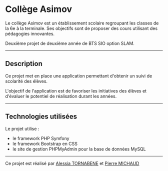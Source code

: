 # Collège Asimov
Le collège Asimov est un établissement scolaire regroupant les classes de la 6e à la terminale.
Ses objectifs sont de proposer des cours utilisant des pédagogies innovantes.

Deuxième projet de deuxième année de BTS SIO option SLAM.
***
## Description
Ce projet met en place une application permettant d'obtenir un suivi de scolarité des élèves.

L'objectif de l'application est de favoriser les initiatives des élèves et d'évaluer le potentiel de
réalisation durant les années.
***
## Technologies utilisées
Le projet utilise : 

+ le framework PHP Symfony
+ le framework Bootstrap en CSS
+ le site de gestion PHPMyAdmin pour la base de données MySQL
***
Ce projet est réalisé par [Alessia TORNABENE](https://github.com/Alessia38) et [Pierre MICHAUD](https://github.com/pierre/mcd38)